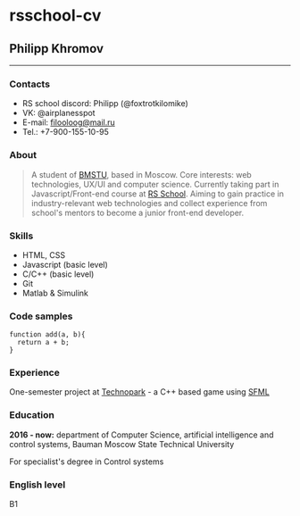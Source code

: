 # rsschool-cv

## Philipp Khromov
---

### Contacts

- RS school discord: Philipp (@foxtrotkilomike)
- VK: @airplanesspot
- E-mail: filooloog@mail.ru
- Tel.: +7-900-155-10-95

### About

> A student of [BMSTU](https://www.bmstu.ru/), based in Moscow. 
> Core interests: web technologies, UX/UI and computer science.
> Currently taking part in Javascript/Front-end course at [RS School](https://rs.school/).
> Aiming to gain practice in industry-relevant web technologies and collect experience from school's mentors to become a junior front-end developer.

### Skills

* HTML, CSS
* Javascript (basic level)
* C/C++ (basic level)
* Git
* Matlab & Simulink

### Code samples
```
function add(a, b){
  return a + b;
}
```

### Experience

One-semester project at [Technopark](https://park.vk.company/) - a C++ based game using [SFML](https://www.sfml-dev.org/)

### Education

**2016 - now:** department of Computer Science, artificial intelligence and control systems, Bauman Moscow State
Technical University

For specialist's degree in Control systems

### English level

B1